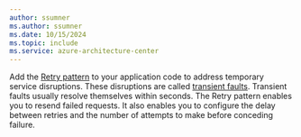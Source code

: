 ```yaml
---
author: ssumner
ms.author: ssumner
ms.date: 10/15/2024
ms.topic: include
ms.service: azure-architecture-center
---
```

Add the [Retry pattern](/azure/architecture/patterns/retry) to your application code to address temporary service disruptions. These disruptions are called [transient faults](/azure/architecture/best-practices/transient-faults). Transient faults usually resolve themselves within seconds. The Retry pattern enables you to resend failed requests. It also enables you to configure the delay between retries and the number of attempts to make before conceding failure.

